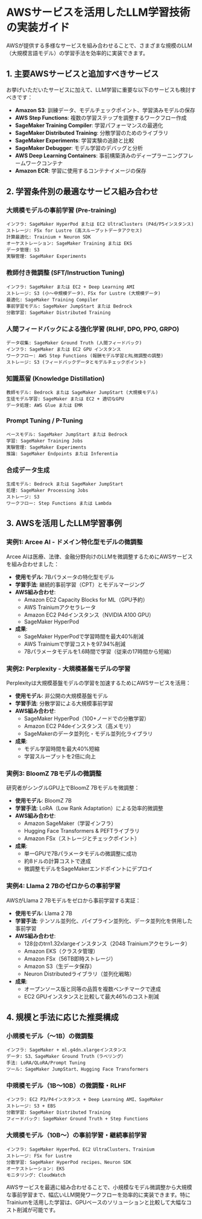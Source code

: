 # AWSサービスを活用したLLM学習技術の実装ガイド

AWSが提供する多様なサービスを組み合わせることで、さまざまな規模のLLM（大規模言語モデル）の学習手法を効率的に実装できます。

## 1. 主要AWSサービスと追加すべきサービス

お挙げいただいたサービスに加えて、LLM学習に重要な以下のサービスも検討すべきです：

- **Amazon S3**: 訓練データ、モデルチェックポイント、学習済みモデルの保存
- **AWS Step Functions**: 複数の学習ステップを調整するワークフロー作成
- **SageMaker Training Compiler**: 学習パフォーマンスの最適化
- **SageMaker Distributed Training**: 分散学習のためのライブラリ
- **SageMaker Experiments**: 学習実験の追跡と比較
- **SageMaker Debugger**: モデル学習のデバッグと分析
- **AWS Deep Learning Containers**: 事前構築済みのディープラーニングフレームワークコンテナ
- **Amazon ECR**: 学習に使用するコンテナイメージの保存

## 2. 学習条件別の最適なサービス組み合わせ

### 大規模モデルの事前学習 (Pre-training)

```
インフラ: SageMaker HyperPod または EC2 UltraClusters (P4d/P5インスタンス)
ストレージ: FSx for Lustre (高スループットデータアクセス)
計算最適化: Trainium + Neuron SDK
オーケストレーション: SageMaker Training または EKS
データ管理: S3
実験管理: SageMaker Experiments
```

### 教師付き微調整 (SFT/Instruction Tuning)

```
インフラ: SageMaker または EC2 + Deep Learning AMI
ストレージ: S3 (小～中規模データ)、FSx for Lustre (大規模データ)
最適化: SageMaker Training Compiler
事前学習モデル: SageMaker JumpStart または Bedrock
分散学習: SageMaker Distributed Training
```

### 人間フィードバックによる強化学習 (RLHF, DPO, PPO, GRPO)

```
データ収集: SageMaker Ground Truth (人間フィードバック)
インフラ: SageMaker または EC2 GPU インスタンス
ワークフロー: AWS Step Functions (報酬モデル学習とRL微調整の調整)
ストレージ: S3 (フィードバックデータとモデルチェックポイント)
```

### 知識蒸留 (Knowledge Distillation)

```
教師モデル: Bedrock または SageMaker JumpStart (大規模モデル)
生徒モデル学習: SageMaker または EC2 + 適切なGPU
データ処理: AWS Glue または EMR
```

### Prompt Tuning / P-Tuning

```
ベースモデル: SageMaker JumpStart または Bedrock
学習: SageMaker Training Jobs
実験管理: SageMaker Experiments
推論: SageMaker Endpoints または Inferentia
```

### 合成データ生成

```
生成モデル: Bedrock または SageMaker JumpStart
処理: SageMaker Processing Jobs
ストレージ: S3
ワークフロー: Step Functions または Lambda
```

## 3. AWSを活用したLLM学習事例

### 実例1: Arcee AI - ドメイン特化型モデルの微調整

Arcee AIは医療、法律、金融分野向けのLLMを微調整するためにAWSサービスを組み合わせました：

- **使用モデル**: 7Bパラメータの特化型モデル
- **学習手法**: 継続的事前学習（CPT）とモデルマージング
- **AWS組み合わせ**:
  - Amazon EC2 Capacity Blocks for ML（GPU予約）
  - AWS Trainiumアクセラレータ
  - Amazon EC2 P4dインスタンス（NVIDIA A100 GPU）
  - SageMaker HyperPod
- **成果**: 
  - SageMaker HyperPodで学習時間を最大40%削減
  - AWS Trainiumで学習コストを97.94%削減
  - 7Bパラメータモデルを1.6時間で学習（従来の17時間から短縮）

### 実例2: Perplexity - 大規模基盤モデルの学習

Perplexityは大規模基盤モデルの学習を加速するためにAWSサービスを活用：

- **使用モデル**: 非公開の大規模基盤モデル
- **学習手法**: 分散学習による大規模事前学習
- **AWS組み合わせ**:
  - SageMaker HyperPod（100+ノードでの分散学習）
  - Amazon EC2 P4deインスタンス（高メモリ）
  - SageMakerのデータ並列化・モデル並列化ライブラリ
- **成果**:
  - モデル学習時間を最大40%短縮
  - 学習スループットを2倍に向上

### 実例3: BloomZ 7Bモデルの微調整

研究者がシングルGPU上でBloomZ 7Bモデルを微調整：

- **使用モデル**: BloomZ 7B
- **学習手法**: LoRA（Low Rank Adaptation）による効率的微調整
- **AWS組み合わせ**:
  - Amazon SageMaker（学習インフラ）
  - Hugging Face Transformers & PEFTライブラリ
  - Amazon FSx（ストレージとチェックポイント）
- **成果**:
  - 単一GPUで7Bパラメータモデルの微調整に成功
  - 約8ドルの計算コストで達成
  - 微調整モデルをSageMakerエンドポイントにデプロイ

### 実例4: Llama 2 7Bのゼロからの事前学習

AWSがLlama 2 7Bモデルをゼロから事前学習する実証：

- **使用モデル**: Llama 2 7B
- **学習手法**: テンソル並列化、パイプライン並列化、データ並列化を併用した事前学習
- **AWS組み合わせ**:
  - 128台のtrn1.32xlargeインスタンス（2048 Trainiumアクセラレータ）
  - Amazon EKS（クラスタ管理）
  - Amazon FSx（56TB即時ストレージ）
  - Amazon S3（生データ保存）
  - Neuron Distributedライブラリ（並列化戦略）
- **成果**:
  - オープンソース版と同等の品質を複数ベンチマークで達成
  - EC2 GPUインスタンスと比較して最大46%のコスト削減

## 4. 規模と手法に応じた推奨構成

### 小規模モデル（～1B）の微調整

```
インフラ: SageMaker + ml.g4dn.xlargeインスタンス
データ: S3、SageMaker Ground Truth（ラベリング）
手法: LoRA/QLoRA/Prompt Tuning
ツール: SageMaker JumpStart、Hugging Face Transformers
```

### 中規模モデル（1B～10B）の微調整・RLHF

```
インフラ: EC2 P3/P4インスタンス + Deep Learning AMI、SageMaker
ストレージ: S3 + EBS
分散学習: SageMaker Distributed Training
フィードバック: SageMaker Ground Truth + Step Functions
```

### 大規模モデル（10B～）の事前学習・継続事前学習

```
インフラ: SageMaker HyperPod、EC2 UltraClusters、Trainium
ストレージ: FSx for Lustre
分散学習: SageMaker HyperPod recipes、Neuron SDK
オーケストレーション: EKS
モニタリング: CloudWatch
```

AWSサービスを最適に組み合わせることで、小規模なモデル微調整から大規模な事前学習まで、幅広いLLM開発ワークフローを効率的に実装できます。特にTrainiumを活用した学習は、GPUベースのソリューションと比較して大幅なコスト削減が可能です。